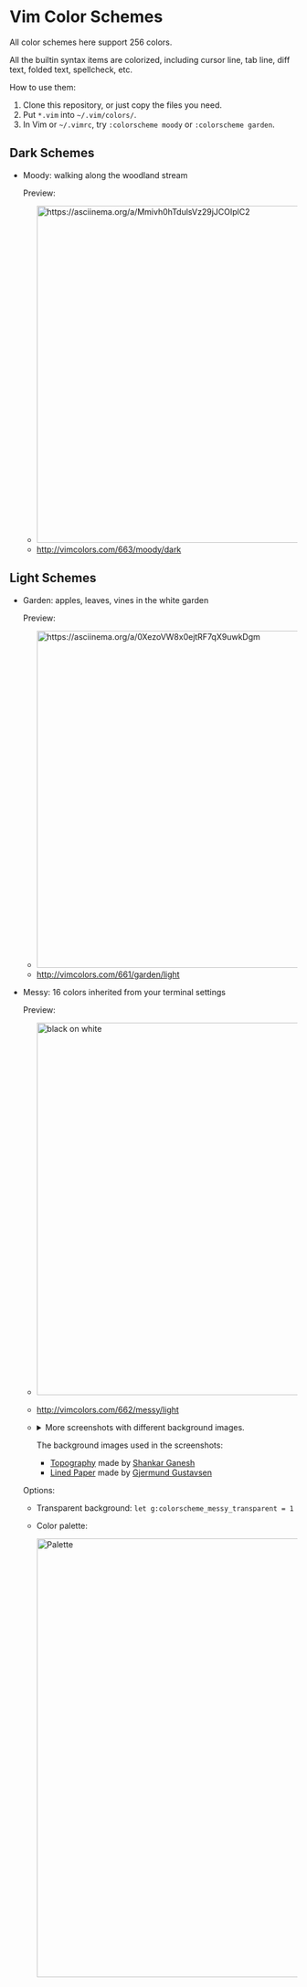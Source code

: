 # Vim Color Schemes

All color schemes here support 256 colors.

All the builtin syntax items are colorized, including cursor line, tab line,
diff text, folded text, spellcheck, etc.

How to use them:

1. Clone this repository, or just copy the files you need.
2. Put `*.vim` into `~/.vim/colors/`.
3. In Vim or `~/.vimrc`, try `:colorscheme moody` or `:colorscheme garden`.

## Dark Schemes

*   Moody: walking along the woodland stream

    Preview:

    +   <a href="https://asciinema.org/a/Mmivh0hTdulsVz29jJCOIplC2"><img width="590" alt="https://asciinema.org/a/Mmivh0hTdulsVz29jJCOIplC2" src="https://user-images.githubusercontent.com/23622455/27980929-a4b85d9c-63b6-11e7-84c9-6f69ce33a0f1.png"></a>
    +   http://vimcolors.com/663/moody/dark

## Light Schemes

*   Garden: apples, leaves, vines in the white garden

    Preview:

    +   <a href="https://asciinema.org/a/0XezoVW8x0ejtRF7qX9uwkDgm"><img width="590" alt="https://asciinema.org/a/0XezoVW8x0ejtRF7qX9uwkDgm" src="https://user-images.githubusercontent.com/23622455/27980953-df0eb324-63b6-11e7-87ab-95acd8d0191e.png"></a>
    +   http://vimcolors.com/661/garden/light

*   Messy: 16 colors inherited from your terminal settings

    Preview:

    +   <img width="652" alt="black on white" src="https://user-images.githubusercontent.com/23622455/30253438-9cbcd152-96b7-11e7-9f44-f9b790351bef.png">
    +   http://vimcolors.com/662/messy/light

    +   <details><summary>More screenshots with different background images.</summary><img width="652" alt="typography" src="https://user-images.githubusercontent.com/23622455/30253436-9cbad1ae-96b7-11e7-8da3-daf290293bdd.png"><br><img width="652" alt="lined paper" src="https://user-images.githubusercontent.com/23622455/30253437-9cbc6eba-96b7-11e7-958c-11638362ae2d.png"></details>

        The background images used in the screenshots:

        +   [Topography] made by [Shankar Ganesh](http://shankar.ellipsonic.com/)
        +   [Lined Paper] made by [Gjermund Gustavsen](https://tight.no/)

        [Lined Paper]: https://www.toptal.com/designers/subtlepatterns/lined-paper-2/
        [Topography]: https://www.toptal.com/designers/subtlepatterns/topography/

    Options:

    +   Transparent background: `let g:colorscheme_messy_transparent = 1`

    +   Color palette:

        <img width="768" alt="Palette" src="https://user-images.githubusercontent.com/23622455/31981859-3fb365cc-b988-11e7-9a70-32c29d12640b.png">
